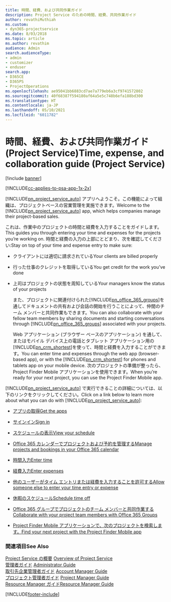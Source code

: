 ```yaml
---
title: 時間、経費、および共同作業ガイド
description: Project Service のための時間、経費、共同作業ガイド
author: revathiMuthiah
ms.custom:
- dyn365-projectservice
ms.date: 8/03/2018
ms.topic: article
ms.author: revathim
audience: Admin
search.audienceType:
- admin
- customizer
- enduser
search.app:
- D365CE
- D365PS
- ProjectOperations
ms.openlocfilehash: ae95041bb6883cd7ae7a779eb6a3cf9741572802
ms.sourcegitcommit: 40f68387f594180af64a5e5c748b6efa188bd300
ms.translationtype: HT
ms.contentlocale: ja-JP
ms.lasthandoff: 05/10/2021
ms.locfileid: "6011782"
---
```

# <a name="time-expense-and-collaboration-guide-project-service"></a><span data-ttu-id="58a2f-103">時間、経費、および共同作業ガイド (Project Service)</span><span class="sxs-lookup"><span data-stu-id="58a2f-103">Time, expense, and collaboration guide (Project Service)</span></span>

[!include [banner](../includes/psa-now-project-operations.md)]

[!INCLUDE[cc-applies-to-psa-app-1x-2x](../includes/cc-applies-to-psa-app-1x-2x.md)]

<span data-ttu-id="58a2f-104">[!INCLUDE[pn_project_service_auto](../includes/pn-project-service-auto.md)] アプリへようこそ。この機能によって組織は、プロジェクトベースの営業管理を実施できます。</span><span class="sxs-lookup"><span data-stu-id="58a2f-104">Welcome to the [!INCLUDE[pn_project_service_auto](../includes/pn-project-service-auto.md)] app, which helps companies manage their project-based sales.</span></span> 
  
 <span data-ttu-id="58a2f-105">これは、作業中のプロジェクトの時間と経費を入力することをガイドします。</span><span class="sxs-lookup"><span data-stu-id="58a2f-105">This guides you through entering your time and expenses for the projects you’re working on.</span></span> <span data-ttu-id="58a2f-106">時間と経費の入力の上部にとどまり、次を確認してください:</span><span class="sxs-lookup"><span data-stu-id="58a2f-106">Stay on top of your time and expense entry to make sure:</span></span>  
  
- <span data-ttu-id="58a2f-107">クライアントには適切に請求されている</span><span class="sxs-lookup"><span data-stu-id="58a2f-107">Your clients are billed properly</span></span>  
  
- <span data-ttu-id="58a2f-108">行った仕事のクレジットを取得している</span><span class="sxs-lookup"><span data-stu-id="58a2f-108">You get credit for the work you’ve done</span></span>  
  
- <span data-ttu-id="58a2f-109">上司はプロジェクトの状態を周知している</span><span class="sxs-lookup"><span data-stu-id="58a2f-109">Your managers know the status of your projects</span></span>  
  
  <span data-ttu-id="58a2f-110">また、プロジェクトに関連付けられた[!INCLUDE[pn_office_365_groups](../includes/pn-office-365-groups.md)]を通してドキュメントの共有および会話の開始を行うことによって、仲間のチーム メンバーと共同作業もできます。</span><span class="sxs-lookup"><span data-stu-id="58a2f-110">You can also collaborate with your fellow team members by sharing documents and starting conversations through [!INCLUDE[pn_office_365_groups](../includes/pn-office-365-groups.md)] associated with your projects.</span></span>  
  
  <span data-ttu-id="58a2f-111">Web アプリケーション (ブラウザー ベースのアプリケーション) を通して、またはモバイル デバイス上の電話とタブレット アプリケーション用の[!INCLUDE[pn_crm_shortest](../includes/pn-crm-shortest.md)]を使って、時間と経費を入力することができます。</span><span class="sxs-lookup"><span data-stu-id="58a2f-111">You can enter time and expenses through the web app (browser-based app), or with the [!INCLUDE[pn_crm_shortest](../includes/pn-crm-shortest.md)] for phones and tablets app on your mobile device.</span></span> <span data-ttu-id="58a2f-112">次のプロジェクトの準備が整ったら、Project Finder Mobile アプリケーションを使用できます。</span><span class="sxs-lookup"><span data-stu-id="58a2f-112">When you’re ready for your next project, you can use the Project Finder Mobile app.</span></span>  
  
<span data-ttu-id="58a2f-113">[!INCLUDE[pn_project_service_auto](../includes/pn-project-service-auto.md)] で実行できることの詳細については、以下のリンクをクリックしてください。</span><span class="sxs-lookup"><span data-stu-id="58a2f-113">Click on a link below to learn more about what you can do with [!INCLUDE[pn_project_service_auto](../includes/pn-project-service-auto.md)]:</span></span>  
  
-   [<span data-ttu-id="58a2f-114">アプリの取得</span><span class="sxs-lookup"><span data-stu-id="58a2f-114">Get the apps</span></span>](../psa/get-apps.md)  
  
-   [<span data-ttu-id="58a2f-115">サインイン</span><span class="sxs-lookup"><span data-stu-id="58a2f-115">Sign in</span></span>](../psa/sign-in.md)  
  
-   [<span data-ttu-id="58a2f-116">スケジュールの表示</span><span class="sxs-lookup"><span data-stu-id="58a2f-116">View your schedule</span></span>](../psa/view-schedule.md)  
  
-   [<span data-ttu-id="58a2f-117">Office 365 カレンダーでプロジェクトおよび予約を管理する</span><span class="sxs-lookup"><span data-stu-id="58a2f-117">Manage projects and bookings in your Office 365 calendar</span></span>](../psa/manage-project-bookings-office-365-calendar.md)  
  
-   [<span data-ttu-id="58a2f-118">時間入力</span><span class="sxs-lookup"><span data-stu-id="58a2f-118">Enter time</span></span>](../psa/enter-time.md)  
  
-   [<span data-ttu-id="58a2f-119">経費入力</span><span class="sxs-lookup"><span data-stu-id="58a2f-119">Enter expenses</span></span>](../psa/enter-expenses.md)  
  
-   [<span data-ttu-id="58a2f-120">他のユーザーがタイム エントリまたは経費を入力することを許可する</span><span class="sxs-lookup"><span data-stu-id="58a2f-120">Allow someone else to enter your time entry or expense</span></span>](../psa/allow-someone-else-enter-time-entry-expense.md)  
  
-   [<span data-ttu-id="58a2f-121">休暇のスケジュール</span><span class="sxs-lookup"><span data-stu-id="58a2f-121">Schedule time off</span></span>](../psa/schedule-time-off.md)  
  
-   [<span data-ttu-id="58a2f-122">Office 365 グループでプロジェクトのチーム メンバーと共同作業する</span><span class="sxs-lookup"><span data-stu-id="58a2f-122">Collaborate with your project team members with Office 365 Groups</span></span>](../psa/collaborate-project-team-members-office-365-groups.md)  
  
-   [<span data-ttu-id="58a2f-123">Project Finder Mobile アプリケーションで、次のプロジェクトを検索します。</span><span class="sxs-lookup"><span data-stu-id="58a2f-123">Find your next project with the Project Finder Mobile app</span></span>](../psa/find-next-project-finder-mobile-app.md)  
  
### <a name="see-also"></a><span data-ttu-id="58a2f-124">関連項目</span><span class="sxs-lookup"><span data-stu-id="58a2f-124">See Also</span></span>  
 <span data-ttu-id="58a2f-125">[Project Service の概要](../psa/overview.md) </span><span class="sxs-lookup"><span data-stu-id="58a2f-125">[Overview of Project Service](../psa/overview.md) </span></span>  
 <span data-ttu-id="58a2f-126">[管理者ガイド](../psa/admin-guide.md) </span><span class="sxs-lookup"><span data-stu-id="58a2f-126">[Administrator Guide](../psa/admin-guide.md) </span></span>  
 <span data-ttu-id="58a2f-127">[取引先企業管理者ガイド](../psa/account-manager-guide.md) </span><span class="sxs-lookup"><span data-stu-id="58a2f-127">[Account Manager Guide](../psa/account-manager-guide.md) </span></span>  
 <span data-ttu-id="58a2f-128">[プロジェクト管理者ガイド](../psa/project-manager-guide.md) </span><span class="sxs-lookup"><span data-stu-id="58a2f-128">[Project Manager Guide](../psa/project-manager-guide.md) </span></span>  
 [<span data-ttu-id="58a2f-129">Resource Manager ガイド</span><span class="sxs-lookup"><span data-stu-id="58a2f-129">Resource Manager Guide</span></span>](../psa/resource-manager-guide.md)   


[!INCLUDE[footer-include](../includes/footer-banner.md)]